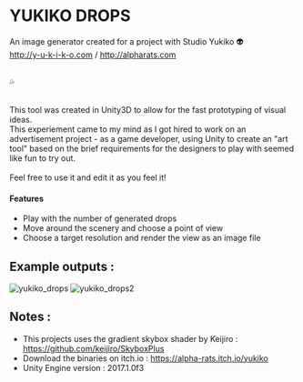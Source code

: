# YUKIKO DROPS

An image generator created for a project with Studio Yukiko :alien: <br>
http://y-u-k-i-k-o.com  / http://alpharats.com <br> <br>

:sweat_drops: <br> <br> 

This tool was created in Unity3D to allow for the fast prototyping of visual ideas. <br>
This experiement came to my mind as I got hired to work on an advertisement project - as a game developer, using Unity to create an "art tool" based on the brief requirements for the designers to play with seemed like fun to try out. <br> <br>
Feel free to use it and edit it as you feel it!

#### Features
- Play with the number of generated drops
- Move around the scenery and choose a point of view 
- Choose a target resolution and render the view as an image file

## Example outputs : 

![yukiko_drops](https://i.imgur.com/oDrhwdb.png)
![yukiko_drops2](https://i.imgur.com/DVqjBzM.png)

## Notes :

- This projects uses the gradient skybox shader by Keijiro :
https://github.com/keijiro/SkyboxPlus
- Download the binaries on itch.io :
https://alpha-rats.itch.io/yukiko
- Unity Engine version : 2017.1.0f3


